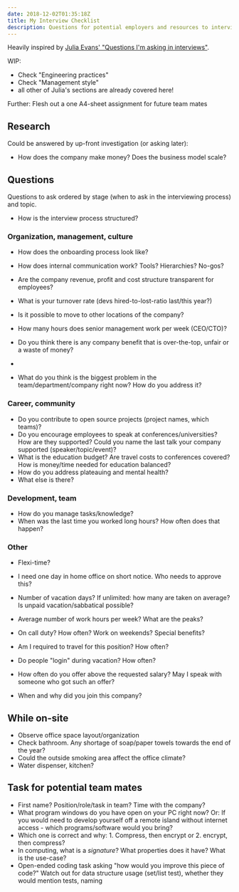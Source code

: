 ```yaml
---
date: 2018-12-02T01:35:18Z
title: My Interview Checklist
description: Questions for potential employers and resources to interview teams.
---
```


Heavily inspired by [Julia Evans' "Questions I'm asking in interviews"](https://jvns.ca/blog/2013/12/30/questions-im-asking-in-interviews/).

WIP:

* Check "Engineering practices"
* Check "Management style"
* all other of Julia's sections are already covered here!

Further: Flesh out a one A4-sheet assignment for future team mates

## Research

Could be answered by up-front investigation (or asking later):

* How does the company make money? Does the business model scale?

## Questions

Questions to ask ordered by stage (when to ask in the interviewing process) and topic.

* How is the interview process structured?

### Organization, management, culture

* How does the onboarding process look like?
* How does internal communication work? Tools? Hierarchies? No-gos?
* Are the company revenue, profit and cost structure transparent for employees?
* What is your turnover rate (devs hired-to-lost-ratio last/this year?)
* Is it possible to move to other locations of the company?
* How many hours does senior management work per week (CEO/CTO)?

* Do you think there is any company benefit that is over-the-top, unfair or a waste of money?
*
* What do you think is the biggest problem in the team/department/company right now? How do you address it?

### Career, community

* Do you contribute to open source projects (project names, which teams)?
* Do you encourage employees to speak at conferences/universities? How are they supported? Could you name the last talk your company supported (speaker/topic/event)?
* What is the education budget? Are travel costs to conferences covered? How is money/time needed for education balanced?
* How do you address plateauing and mental health?
* What else is there?

### Development, team

* How do you manage tasks/knowledge?
* When was the last time you worked long hours? How often does that happen?

### Other

* Flexi-time?
* I need one day in home office on short notice. Who needs to approve this?
* Number of vacation days? If unlimited: how many are taken on average? Is unpaid vacation/sabbatical possible?
* Average number of work hours per week? What are the peaks?
* On call duty? How often? Work on weekends? Special benefits?
* Am I required to travel for this position? How often?
* Do people "login" during vacation? How often?

* How often do you offer above the requested salary? May I speak with someone who got such an offer?
* When and why did you join this company?

## While on-site

* Observe office space layout/organization
* Check bathroom. Any shortage of soap/paper towels towards the end of the year?
* Could the outside smoking area affect the office climate?
* Water dispenser, kitchen?

## Task for potential team mates

* First name? Position/role/task in team? Time with the company?
* What program windows do you have open on your PC right now? Or: If you would need to develop yourself off a remote island without internet access - which programs/software would you bring?
* Which one is correct and why: 1. Compress, then encrypt or 2. encrypt, then compress?
* In computing, what is a *signature*? What properties does it have? What is the use-case?
* Open-ended coding task asking "how would you improve this piece of code?" Watch out for data structure usage (set/list test), whether they would mention tests, naming
